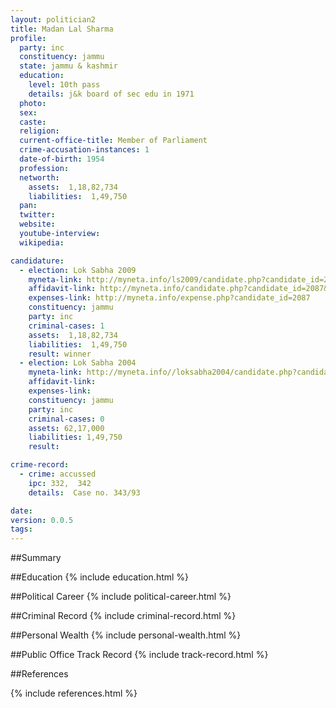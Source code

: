 ```yaml
---
layout: politician2
title: Madan Lal Sharma
profile: 
  party: inc
  constituency: jammu
  state: jammu & kashmir
  education: 
    level: 10th pass
    details: j&k board of sec edu in 1971
  photo: 
  sex: 
  caste: 
  religion: 
  current-office-title: Member of Parliament
  crime-accusation-instances: 1
  date-of-birth: 1954
  profession: 
  networth: 
    assets:  1,18,82,734
    liabilities:  1,49,750
  pan: 
  twitter: 
  website: 
  youtube-interview: 
  wikipedia: 

candidature: 
  - election: Lok Sabha 2009
    myneta-link: http://myneta.info/ls2009/candidate.php?candidate_id=2087
    affidavit-link: http://myneta.info/candidate.php?candidate_id=2087&scan=original
    expenses-link: http://myneta.info/expense.php?candidate_id=2087
    constituency: jammu 
    party: inc
    criminal-cases: 1
    assets:  1,18,82,734
    liabilities:  1,49,750
    result: winner 
  - election: Lok Sabha 2004
    myneta-link: http://myneta.info//loksabha2004/candidate.php?candidate_id=1396
    affidavit-link: 
    expenses-link: 
    constituency: jammu 
    party: inc
    criminal-cases: 0
    assets: 62,17,000
    liabilities: 1,49,750
    result:  

crime-record: 
  - crime: accussed
    ipc: 332,  342
    details:  Case no. 343/93  

date: 
version: 0.0.5
tags: 
---
```

##Summary


##Education
{% include education.html %}


##Political Career
{% include political-career.html %}


##Criminal Record
{% include criminal-record.html %}


##Personal Wealth
{% include personal-wealth.html %}


##Public Office Track Record
{% include track-record.html %}


##References


{% include references.html %}
